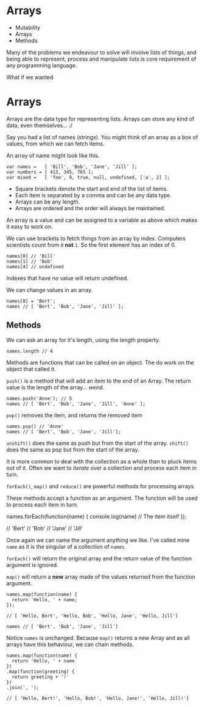# Arrays
- Mutability
- Arrays
- Methods

Many of the problems we endeavour to solve will involve lists of things, and being able to represent, process and manipulate lists is core requirement of any programming language.


What if we wanted

# Arrays
Arrays are the data type for representing lists. Arrays can store any kind of data, even themselves... :/

Say you had a list of names (strings). You might think of an array as a box of values, from which we can fetch items.

An array of name might look like this.

    var names =   [ 'Bill', 'Bob', 'Jane', 'Jill' ];
    var numbers = [ 413, 345, 765 ];
    var mixed =   [ 'foo', 9, true, null, undefined, ['a', 2] ];

* Square brackets denote the start and end of the list of items.
* Each item is separated by a comma and can be any data type.
* Arrays can be any length.
* Arrays are ordered and the order will always be maintained.

An array is a value and can be assigned to a variable as above which makes it easy to work on.

We can use brackets to fetch things from an array by index. Computers scientists count from `0` **not** `1`. So the first element has an index of 0.

    names[0] // 'Bill'
    names[1] // 'Bob'
    names[4] // undefined

Indexes that have no value will return undefined.

We can change values in an array.

    names[0] = 'Bert';
    names // [ 'Bert', 'Bob', 'Jane', 'Jill' ];

## Methods

We can ask an array for it's length, using the length property.

    names.length // 4

Methods are functions that can be called on an object. The do work on the object that called it.

`push()` is a method that will add an item to the end of an Array. The return value is the length of the array... *weird*.

    names.push('Anne'); // 5
    names // [ 'Bert', 'Bob', 'Jane', 'Jill', 'Anne' ];

`pop()` removes the item, and returns the removed item

    names.pop() // 'Anne'
    names // [ 'Bert', 'Bob', 'Jane', 'Jill'];

`unshift()` does the same as push but from the start of the array.
`shift()` does the same as pop but from the start of the array.

It is more common to deal with the collection as a whole than to pluck items out of it. Often we want to *iterate* over a collection and process each item in turn.

`forEach()`, `map()` and `reduce()` are powerful methods for processing arrays.

These methods accept a function as an argument. The function will be used to process each item in turn.

  names.forEach(function(name) {
    console.log(name) // The item itself
  });

  // 'Bert'
  // 'Bob'
  // 'Jane'
  // 'Jill'

Once again we can name the argument anything we like. I've called mine `name` as it is the singular of a collection of `names`.

`forEach()` will return the original array and the return value of the function argument is ignored.

`map()` will return a **new** array made of the values returned from the function argument.

    names.map(function(name) {
      return 'Hello, ' + name;
    });

    // [ 'Hello, Bert', 'Hello, Bob', 'Hello, Jane', 'Hello, Jill']

    names // [ 'Bert', 'Bob', 'Jane', 'Jill']

Notice `names` is unchanged. Because `map()` returns a new Array and as all arrays have this behaviour, we can chain methods.

    names.map(function(name) {
      return 'Hello, ' + name
    })
    .map(function(greeting) {
      return greeting + '!'
    })
    .join(', ');

    // [ 'Hello, Bert!', 'Hello, Bob!', 'Hello, Jane!', 'Hello, Jill!']
